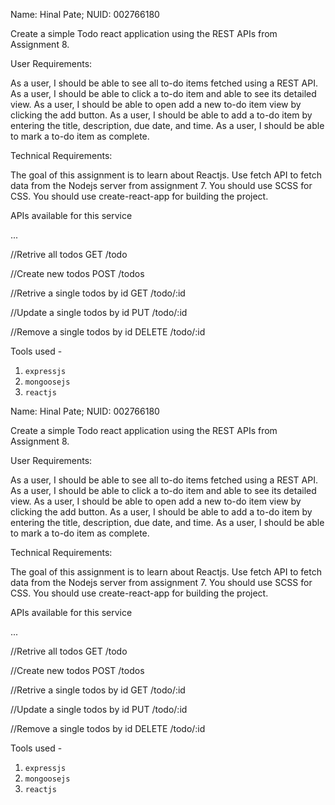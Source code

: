 

Name: Hinal Pate;
NUID: 002766180

Create a simple Todo react application using the REST APIs from Assignment 8.

User Requirements:

As a user, I should be able to see all to-do items fetched using a REST API.
As a user, I should be able to click a to-do item and able to see its detailed view.
As a user, I should be able to open add a new to-do item view by clicking the add button.
As a user, I should be able to add a to-do item by entering the title, description, due date, and time.
As a user, I should be able to mark a to-do item as complete.

Technical Requirements:

The goal of this assignment is to learn about Reactjs.
Use fetch API to fetch data from the Nodejs server from assignment 7.
You should use SCSS for CSS.
You should use create-react-app for building the project.

APIs available for this service

...

//Retrive all todos 
GET /todo

//Create new todos 
POST /todos

//Retrive a single todos by id 
GET /todo/:id

//Update a single todos by id 
PUT /todo/:id

//Remove a single todos by id 
DELETE /todo/:id

Tools used -
1. `expressjs`
2. `mongoosejs`
3. `reactjs`


Name: Hinal Pate;
NUID: 002766180

Create a simple Todo react application using the REST APIs from Assignment 8.

User Requirements:

As a user, I should be able to see all to-do items fetched using a REST API.
As a user, I should be able to click a to-do item and able to see its detailed view.
As a user, I should be able to open add a new to-do item view by clicking the add button.
As a user, I should be able to add a to-do item by entering the title, description, due date, and time.
As a user, I should be able to mark a to-do item as complete.

Technical Requirements:

The goal of this assignment is to learn about Reactjs.
Use fetch API to fetch data from the Nodejs server from assignment 7.
You should use SCSS for CSS.
You should use create-react-app for building the project.

APIs available for this service

...

//Retrive all todos 
GET /todo

//Create new todos 
POST /todos

//Retrive a single todos by id 
GET /todo/:id

//Update a single todos by id 
PUT /todo/:id

//Remove a single todos by id 
DELETE /todo/:id

Tools used -
1. `expressjs`
2. `mongoosejs`
3. `reactjs`
